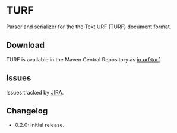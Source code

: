 # TURF

Parser and serializer for the the Text URF (TURF) document format.

## Download

TURF is available in the Maven Central Repository as [io.urf:turf](https://search.maven.org/search?q=g:io.urf%20AND%20a:turf).

## Issues

Issues tracked by [JIRA](https://globalmentor.atlassian.net/projects/URF).

## Changelog

- 0.2.0: Initial release.
